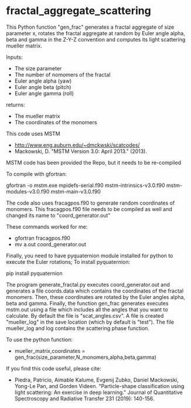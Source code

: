 # fractal_aggregate_scattering

This Python function "gen_frac" generates a fractal aggregate of size parameter x, rotates the fractal aggregate at random by Euler angle alpha, beta and gamma in the Z-Y-Z convention and computes its light scattering mueller matrix.

Inputs:
- The size parameter
- The number of nomomers of the fractal
- Euler angle alpha (yaw)
- Euler angle beta (pitch)
- Euler angle gamma (roll)

returns: 
- The mueller matrix
- The coordinates of the monomers


This code uses MSTM 
- http://www.eng.auburn.edu/~dmckwski/scatcodes/
- Mackowski, D. "MSTM Version 3.0: April 2013." (2013).

MSTM code has been provided the Repo, but it needs to be re-compiled 

To compile with gfortran:

gfortran -o mstm.exe mpidefs-serial.f90 mstm-intrinsics-v3.0.f90 mstm-modules-v3.0.f90 mstm-main-v3.0.f90

The code also uses fracagpos.f90 to generate random coordinates of monomers. This fracagpos.f90 file needs to be compiled as well and changed its name to "coord_generator.out"

These commands worked for me:

- gfortran fracagpos.f90
- mv a.out coord_generator.out

Finally, you need to have pyquaternion module installed for python to execute the Euler rotations; To install pyquaternion:

pip install pyquaternion

The program generate_fractal.py executes coord_generator.out and generates a file coords.data which contains the coordinates of the fractal monomers. Then, these coordinates are rotated by the Euler angles alpha, beta and gamma. Finally, the function gen_frac generates executes mstm.out using a file which includes all the angles that you want to calculate. By default the file is "scat_angles.csv". A file is created "mueller_log" in the save location (which by default is "test"). The file mueller_log and log contains the scattering phase function. 

To use the python function:
- mueller_matrix,coordinates = gen_frac(size_parameter,N_monomers,alpha,beta,gamma) 


If you find this code useful, please cite:
- Piedra, Patricio, Aimable Kalume, Evgenij Zubko, Daniel Mackowski, Yong-Le Pan, and Gorden Videen. "Particle-shape classification using light scattering: An exercise in deep learning." Journal of Quantitative Spectroscopy and Radiative Transfer 231 (2019): 140-156.


